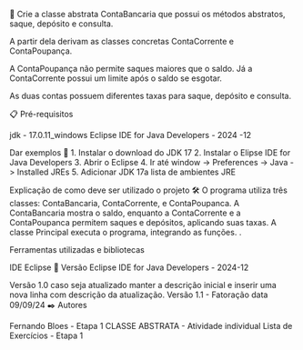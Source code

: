 🚀 Crie a classe abstrata ContaBancaria que possui os métodos abstratos, saque, depósito e consulta.

A partir dela derivam as classes concretas ContaCorrente e ContaPoupança.

A ContaPoupança não permite saques maiores que o saldo. Já a ContaCorrente possui um limite após o saldo se esgotar.

As duas contas possuem diferentes taxas para saque, depósito e consulta.

📋 Pré-requisitos

jdk - 17.0.11_windows Eclipse IDE for Java Developers - 2024 -12

Dar exemplos 🔧 1. Instalar o download do JDK 17 2. Instalar o Elipse IDE for Java Developers 3. Abrir o Eclipse 4. Ir até window -> Preferences -> Java -> Installed JREs 5. Adicionar JDK 17a lista de ambientes JRE

Explicação de como deve ser utilizado o projeto 
🛠️ O programa utiliza três classes: ContaBancaria, ContaCorrente, e ContaPoupanca. A ContaBancaria mostra o saldo, enquanto a ContaCorrente e a ContaPoupanca permitem saques e depósitos, aplicando suas taxas. A classe Principal executa o programa, integrando as funções. .

Ferramentas utilizadas e bibliotecas

IDE Eclipse 📌 Versão Eclipse IDE for Java Developers - 2024-12

Versão 1.0 caso seja atualizado manter a descrição inicial e inserir uma nova linha com descrição da atualização. Versão 1.1 - Fatoração data 09/09/24 ✒️ Autores

Fernando Bloes - Etapa 1 CLASSE ABSTRATA - Atividade individual Lista de Exercícios - Etapa 1
